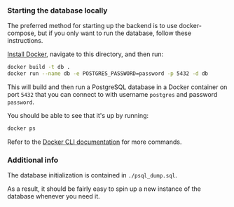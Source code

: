 ### Starting the database locally

The preferred method for starting up the backend is to use docker-compose, but if you only want to run the database, follow these instructions.

[Install Docker](https://docs.docker.com/get-docker/), navigate to this directory, and then run:

```sh
docker build -t db .
docker run --name db -e POSTGRES_PASSWORD=password -p 5432 -d db
```

This will build and then run a PostgreSQL database in a Docker container on port `5432` that you can connect to with username `postgres` and password `password`.

You should be able to see that it's up by running:
```sh
docker ps
```

Refer to the [Docker CLI documentation](https://docs.docker.com/engine/reference/commandline/docker/) for more commands.

### Additional info

The database initialization is contained in `./psql_dump.sql`.

As a result, it should be fairly easy to spin up a new instance of the database whenever you need it.
